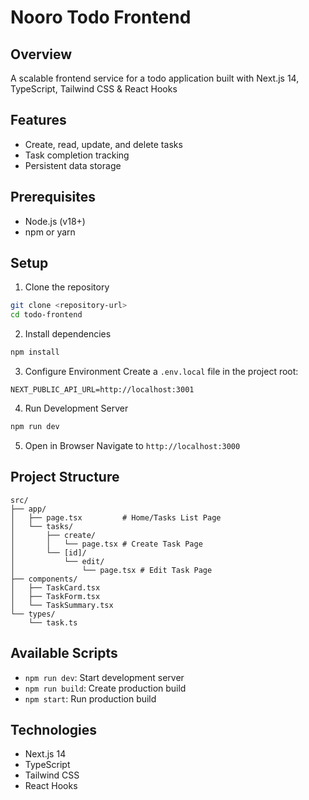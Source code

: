 # Nooro Todo Frontend

## Overview
A scalable frontend service for a todo application built with Next.js 14, TypeScript, Tailwind CSS & React Hooks

## Features
- Create, read, update, and delete tasks
- Task completion tracking
- Persistent data storage

## Prerequisites
- Node.js (v18+)
- npm or yarn

## Setup

1. Clone the repository
```bash
git clone <repository-url>
cd todo-frontend
```

2. Install dependencies
```bash
npm install
```

3. Configure Environment
Create a `.env.local` file in the project root:
```
NEXT_PUBLIC_API_URL=http://localhost:3001
```

4. Run Development Server
```bash
npm run dev
```

5. Open in Browser
Navigate to `http://localhost:3000`

## Project Structure
```
src/
├── app/
│   ├── page.tsx         # Home/Tasks List Page
│   └── tasks/
│       ├── create/
│       │   └── page.tsx # Create Task Page
│       └── [id]/
│           └── edit/
│               └── page.tsx # Edit Task Page
├── components/
│   ├── TaskCard.tsx
│   ├── TaskForm.tsx
│   └── TaskSummary.tsx
└── types/
    └── task.ts
```

## Available Scripts
- `npm run dev`: Start development server
- `npm run build`: Create production build
- `npm start`: Run production build

## Technologies
- Next.js 14
- TypeScript
- Tailwind CSS
- React Hooks